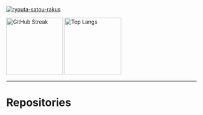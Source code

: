 <p align="left">
  <a href="https://github.com/ryouta-satou-rakus/ryouta-satou-rakus/">
    <img src="https://komarev.com/ghpvc/?username=ryouta-satou-rakus" alt="ryouta-satou-rakus" />
  </a>
</p>

<p align="left">
  <img alt="GitHub Streak" height="150px" src="https://github-readme-streak-stats.herokuapp.com/?user=ryouta-satou-rakus" />
  <img alt="Top Langs" height="150px" src="https://github-readme-stats.vercel.app/api/top-langs/?username=ryouta-satou-rakus&layout=compact&count_private=true&show_icons=true&theme=onedark" />
</p>

----

# Repositories
